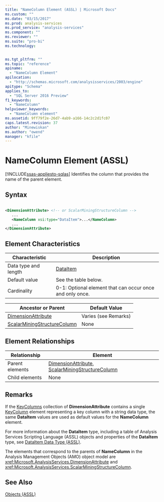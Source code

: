 ```yaml
---
title: "NameColumn Element (ASSL) | Microsoft Docs"
ms.custom: ""
ms.date: "03/15/2017"
ms.prod: analysis-services
ms.prod_service: "analysis-services"
ms.component: ""
ms.reviewer: ""
ms.suite: "pro-bi"
ms.technology: 
  

ms.tgt_pltfrm: ""
ms.topic: "reference"
apiname: 
  - "NameColumn Element"
apilocation: 
  - "http://schemas.microsoft.com/analysisservices/2003/engine"
apitype: "Schema"
applies_to: 
  - "SQL Server 2016 Preview"
f1_keywords: 
  - "NameColumn"
helpviewer_keywords: 
  - "NameColumn element"
ms.assetid: 9ff79f2e-26d7-4ab9-a166-14c2c2d1fc07
caps.latest.revision: 37
author: "Minewiskan"
ms.author: "owend"
manager: "kfile"
---
```

# NameColumn Element (ASSL)
[!INCLUDE[ssas-appliesto-sqlas](../../../includes/ssas-appliesto-sqlas.md)]
  Identifies the column that provides the name of the parent element.  
  
## Syntax  
  
```xml  
  
<DimensionAttribute> <!-- or ScalarMiningStructureColumn -->  
   ...  
   <NameColumn xsi:type="DataItem">...</NameColumn>  
   ...  
</DimensionAttribute>  
```  
  
## Element Characteristics  
  
|Characteristic|Description|  
|--------------------|-----------------|  
|Data type and length|[DataItem](../../../analysis-services/scripting/data-type/dataitem-data-type-assl.md)|  
|Default value|See the table below.|  
|Cardinality|0-1: Optional element that can occur once and only once.|  
  
|Ancestor or Parent|Default Value|  
|------------------------|-------------------|  
|[DimensionAttribute](../../../analysis-services/scripting/data-type/dimensionattribute-data-type-assl.md)|Varies (see Remarks)|  
|[ScalarMiningStructureColumn](../../../analysis-services/scripting/data-type/scalarminingstructurecolumn-data-type-assl.md)|None|  
  
## Element Relationships  
  
|Relationship|Element|  
|------------------|-------------|  
|Parent elements|[DimensionAttribute](../../../analysis-services/scripting/data-type/dimensionattribute-data-type-assl.md), [ScalarMiningStructureColumn](../../../analysis-services/scripting/data-type/scalarminingstructurecolumn-data-type-assl.md)|  
|Child elements|None|  
  
## Remarks  
 If the [KeyColumns](../../../analysis-services/scripting/collections/keycolumns-element-assl.md) collection of **DimensionAttribute** contains a single [KeyColumn](../../../analysis-services/scripting/objects/keycolumn-element-assl.md) element representing a key column with a string data type, the same **DataItem** values are used as default values for the **NameColumn** element.  
  
 For more information about the **DataItem** type, including a table of Analysis Services Scripting Language (ASSL) objects and properties of the **DataItem** type, see [DataItem Data Type &#40;ASSL&#41;](../../../analysis-services/scripting/data-type/dataitem-data-type-assl.md).  
  
 The elements that correspond to the parents of **NameColumn** in the Analysis Management Objects (AMO) object model are <xref:Microsoft.AnalysisServices.DimensionAttribute> and <xref:Microsoft.AnalysisServices.ScalarMiningStructureColumn>.  
  
## See Also  
 [Objects &#40;ASSL&#41;](../../../analysis-services/scripting/objects/objects-assl.md)  
  
  
